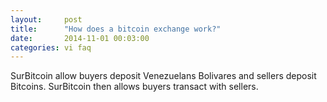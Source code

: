 ```yaml
---
layout:     post
title:      "How does a bitcoin exchange work?"
date:       2014-11-01 00:03:00
categories: vi faq
---
```


SurBitcoin allow buyers deposit Venezuelans Bolivares and sellers deposit Bitcoins. SurBitcoin then allows buyers transact with sellers.


